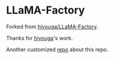 # LLaMA-Factory

Forked from [hiyouga/LLaMA-Factory](https://github.com/hiyouga/LLaMA-Factory).

Thanks for [hiyouga](https://github.com/hiyouga)'s work.

Another customized [repo](https://github.com/ZpWang-AI/LLaMA-Factory_zp) about this repo.

